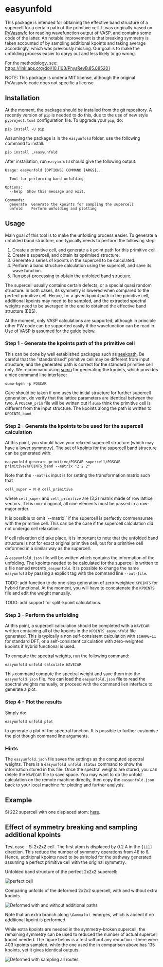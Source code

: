 # easyunfold

This package is intended for obtaining the effective band structure of a supercell for a certain path of the primitive cell.
It was originally based on [PyVaspwfc](https://github.com/QijingZheng/Vaspeasyunfolding) for reading wavefunction output of VASP, and contains some code of the latter.
An notable improvement is that breaking symmetry is taken accounted of by sampling additional kpoints and taking average accordingly, which was previously missing.
Our goal is to make the unfolding process easier to caryy out and less likely to go wrong.

For the methodology, see: https://link.aps.org/doi/10.1103/PhysRevB.85.085201

NOTE: This package is under a MIT license, although the original PyVaspwfc code does not specific a license.

## Installation

At the moment, the package should be installed from the git repository.
A recently version of `pip` is needed to do this, due to the use of new style `pyproject.toml` configuration file.
To upgrade your `pip`, do:

```
pip install -U pip
```

Assuming the package is in the `easyunfold` folder, use the following command to install:

```
pip install ./easyunfold
```

After installation, run `easyunfold` should give the following output:

```
Usage: easyunfold [OPTIONS] COMMAND [ARGS]...

  Tool for performing band unfolding

Options:
  --help  Show this message and exit.

Commands:
  generate  Generate the kpoints for sampling the supercell
  unfold    Perform unfolding and plotting
```

## Usage

Main goal of this tool is to make the unfolding process easier.
To generate a unfolded band structure, one typically needs to perform the following step:

1. Create a primitive cell, and generate a k point path for this primitive cell.
2. Create a supercell, and obtain its optimised structure.
3. Generate a series of kpoints in the supercell to be calculated.
4. Perform a band structure calculation using the supercell, and save its wave function.
5. Run post-processing to obtain the unfolded band structure.

The supercell usually contains certain defects, or a special quasi random structure.
In both cases, its symmetry is lowered when compared to the perfect primitive cell.
Hence, for a given kpoint path in the primitive cell, additional kpoints may need to be sampled, and the extracted spectral weights need to be averaged in the end to obtained the effective band structure (EBS).

At the moment, only VASP calculations are supported, although in principle other PW code can be supported easily if the wavefunction can be read in.
Use of VASP is assumed for the guide below.

### Step 1 - Generate the kpoints path of the primitive cell

This can be done by well established packages such as [seekpath](https://www.materialscloud.org/work/tools/seekpath).
Be careful that the "standardised" primitive cell may be different from input structure,
and the generated path is correct for the standard primitive cell only.
We recommand using [sumo](https://github.com/SMTG-UCL/sumo) for generating the kpoints, which provides a nice command line interface:

```
sumo-kgen -p POSCAR
```

Care should be taken if one uses the initial structure for further supercell generation, do verify that the lattice parameters are identical between the two.
A `POSCAR_prim` file will be written out if `sumo` think the primitive cell is different from the input structure.
The kpoints along the path is written to `KPOINTS_band`.

### Step 2 - Generate the kpoints to be used for the supercell calculation

At this point, you should have your relaxed supercell structure (which may have a lower symmetry).
The set of kpoints for the supercell band structure can be generated with:

```
easyunfold generate primitive/POSCAR supercell/POSCAR primitive/KPOINTS_band --matrix "2 2 2"
```

Note that the `--matrix` input is for setting the transformation matrix such that

```
cell_super = M @ cell_primitive
```

where `cell_super` and `cell_primitive` are (3,3) matrix made of row lattice vectors.
If `M` is non-diagonal, all nine elements must be passed in a row-major order.

It is possible to omit `--matrix`` if the supercell is perfectly commensurate with the primitive cell.
This can be the case if the supercell calculation did not undergo cell relaxation.

If cell relaxation did take place, it is important to note that the unfolded band structure is not for exact  original primitive cell, but for a primitive cell deformed in a similar way as the supercell.

A `easyunfold.json` file will be written which contains the information of the unfolding.
The kpoints needed to be calculated for the supercell is written to a file named `KPOINTS_easyunfold`.
It is possible to change the name `easyunfold` by passing a explicit tag with the command line `--out-file`.

TODO: add function to do one-step generation of zero-weighted `KPOINTS` for hybrid functional. At the moment, you will have to concatenate the `KPOINTS` file and edit the weight manually.

TODO: add support for split-kpoint calculations.

### Step 3 - Perform the unfolding

At this point, a supercell calculation should be completed with a `WAVECAR` written containing all of the kpoints in the `KPOINTS_easyunfold` file generated.
This is typically a non self-consistent calculation with `ICHARG=11` for standard DFT, or a self-consistent calculation with zero-weighted kpoints if hybrid functional is used.

To compute the spectral weights, run the following command:

```
easyunfold unfold calculate WAVECAR
```

This command compute the spectral weight and save them into the  `easyunfold.json` file.
You can load the `easyunfold.json` file to read the spectral weights manually, or proceed with the command lien interface to generate a plot.

### Step 4 - Plot the results

Simply do:

```
easyunfold unfold plot
```

to generate a plot of the spectral function.
It is possible to further customise the plot though command line arguments.

### Hints

The `easyunfold.json` file saves the settings as the computed spectral weights.
There is a `easyunfold unfold status` command to show the information stored in this file.
Once the spectral weights are stored, you can delete the `WAVECAR` file to save space.
You may want to do the unfold calculation on the remote machine directly, then copy the `easyunfold.json` back to your local machine for plotting and further analysis.

## Example

Si 222 supercell with one displaced atom: [here](https://github.com/SMTG-UCL/easyunfold/blob/master/examples/Si222/README.md).

## Effect of symmetry breaking and sampling additional kpoints

Test case - Si 2x2x2 cell.
The first atom is displaced by 0.2 A in the `[111]` direction.
This reduce the number of symmetry operations from 48 to 6.
Hence, additional kpoints need to be sampled for the pathway generated assuming a perfect primitive cell with the original symmetry.

Unfolded band structure of the perfect 2x2x2 supercell:

![perfect cell](./examples/unfold-symmetry/Si_super_avg_SF_resized.png)

Comparing unfolds of the deformed 2x2x2 supercell, with and without extra kpoints.

![Deformed with and without additional paths](./examples/unfold-symmetry/Si_super_avg_SF_deformed_compared_resized.png)

Note that an extra branch along `\Gamma` to  `L` emerges, which is absent if no additional kpoint is performed.

While extra kpoints are needed in the symmetry-broken supercell, the remaining symmetry can be used to reduced the number of actual supercell kpoint needed.
The figure below is a test without any reduction - there were 403 kpoints sampled, while the one used the in comparison above has 135 kpoints, yet it gives identical outputs.

![Deformed with sampling all routes](./examples/unfold-symmetry/Si_super_avg_SF_deformed_avg_nosym_resized.png)
